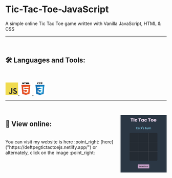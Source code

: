  
<!-- Title Description -->
# Tic-Tac-Toe-JavaScript
A simple online Tic Tac Toe game written with Vanilla JavaScript, HTML &amp; CSS

<hr>
<br>

<!-- Technologies used -->
<div name = "Technologies"> 
<h2 align="left">🛠 Languages and Tools:</h2>
<br>
<p>
<a href="https://developer.mozilla.org/en-US/docs/Web/JavaScript" target="_blank" rel="noreferrer"> <img src="https://raw.githubusercontent.com/devicons/devicon/master/icons/javascript/javascript-original.svg" alt="javascript" width="40" height="40"/> </a> <a href="https://www.w3.org/html/" target="_blank" rel="noreferrer"> <img src="https://raw.githubusercontent.com/devicons/devicon/master/icons/html5/html5-original-wordmark.svg" alt="html5" width="40" height="40"/> </a>
<a href="https://www.w3schools.com/css/" target="_blank" rel="noreferrer"> <img src="https://raw.githubusercontent.com/devicons/devicon/master/icons/css3/css3-original-wordmark.svg" alt="css3" width="40" height="40"/> </a>
</p>
</div>

<hr>
<br>

 <!-- Screenshot -->
  <a href="https://deftpegtictactoejs.netlify.app/" target="_blank" rel="noreferrer"> <img align="right" src="./assets/ticTacToeScreenShot.png" alt="Tic Tac Toe Screen" height="180"/> </a> 

   <!-- Online link -->
   <div name = "Online presence"> 
<h2 align="left">👀 View online:</h2>
<br>
You can visit my website is here :point_right: [here]("https://deftpegtictactoejs.netlify.app/") or alternately, click on the image :point_right:</br>
</div>



